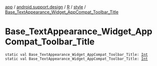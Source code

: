 [app](../../../index.md) / [android.support.design](../../index.md) / [R](../index.md) / [style](index.md) / [Base_TextAppearance_Widget_AppCompat_Toolbar_Title](.)

# Base_TextAppearance_Widget_AppCompat_Toolbar_Title

`static val Base_TextAppearance_Widget_AppCompat_Toolbar_Title: `[`Int`](https://kotlinlang.org/api/latest/jvm/stdlib/kotlin/-int/index.html)
`static val Base_TextAppearance_Widget_AppCompat_Toolbar_Title: `[`Int`](https://kotlinlang.org/api/latest/jvm/stdlib/kotlin/-int/index.html)